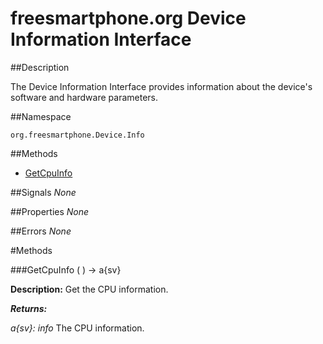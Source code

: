 
# freesmartphone.org Device Information Interface
            
##Description


The Device Information Interface provides information about the device's software and hardware parameters.


##Namespace


```org.freesmartphone.Device.Info```


##Methods

* [GetCpuInfo](GetCpuInfo)


##Signals
*None*

##Properties
*None*

##Errors
*None*

#Methods

###<a name="GetCpuInfo">GetCpuInfo</a> ( ) &rarr; a{sv}


**Description:** Get the CPU information. 

***Returns:***

<i>a{sv}: info</i>
The CPU information. 



